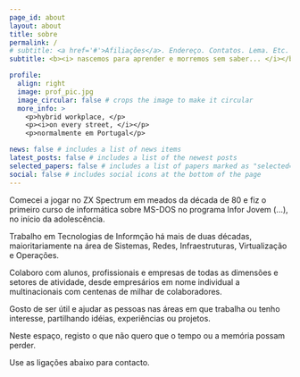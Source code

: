 ```yaml
---
page_id: about
layout: about
title: sobre
permalink: /
# subtitle: <a href='#'>Afiliações</a>. Endereço. Contatos. Lema. Etc.
subtitle: <b><i> nascemos para aprender e morremos sem saber... </i></b>

profile:
  align: right
  image: prof_pic.jpg
  image_circular: false # crops the image to make it circular
  more_info: >
    <p>hybrid workplace, </p>
    <p><i>on every street, </i></p>
    <p>normalmente em Portugal</p>

news: false # includes a list of news items
latest_posts: false # includes a list of the newest posts
selected_papers: false # includes a list of papers marked as "selected={true}"
social: false # includes social icons at the bottom of the page
---
```


Comecei a jogar no ZX Spectrum em meados da década de 80 e fiz o primeiro curso de informática sobre MS-DOS no programa Infor Jovem (...), no início da adolescência.  

Trabalho em Tecnologias de Informção há mais de duas décadas, maioritariamente na área de Sistemas, Redes, Infraestruturas, Virtualização e Operações.

Colaboro com alunos, profissionais e empresas de todas as dimensões e setores de atividade, desde empresários em nome individual a multinacionais com centenas de milhar de colaboradores.

Gosto de ser útil e ajudar as pessoas nas áreas em que trabalha ou tenho interesse, partilhando idéias, experiências ou projetos.

Neste espaço, registo o que não quero que o tempo ou a memória possam perder.

Use as ligações abaixo para contacto.
